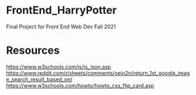 # FrontEnd_HarryPotter
Final Project for Front End Web Dev Fall 2021

# Resources

https://www.w3schools.com/js/js_json.asp
https://www.reddit.com/r/sheets/comments/oeio2n/return_1st_google_image_search_result_based_on/
https://www.w3schools.com/howto/howto_css_flip_card.asp



